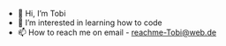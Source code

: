 - 👋 Hi, I’m Tobi
- 👀 I’m interested in learning how to code
- 📫 How to reach me on email - reachme-Tobi@web.de




